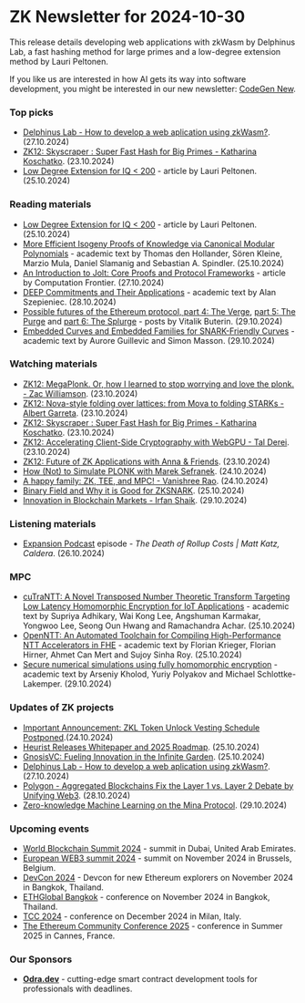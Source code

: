# ZK Newsletter for 2024-10-30
This release details developing web applications with zkWasm by Delphinus Lab, a fast hashing method for large primes and a low-degree extension method by Lauri Peltonen.

If you like us are interested in how AI gets its way into software development, you might be interested in our new newsletter: [CodeGen New](https://codegen.substack.com/p/codegen-news-for-2024-10-28). 

### Top picks
* [Delphinus Lab - How to develop a web aplication using zkWasm?](https://delphinuslab.com/2024/10/27/tutorial-2-how-to-develop-a-web-application-using-zkwasm/). (27.10.2024)
* [ZK12: Skyscraper : Super Fast Hash for Big Primes - Katharina Koschatko](https://www.youtube.com/watch?v=rPdEStkr5iQ). (23.10.2024)
* [Low Degree Extension for IQ < 200](https://medium.com/@laurippeltonen/low-degree-extension-for-iq-200-fd62e3ab2222) - article by Lauri Peltonen. (25.10.2024)

### Reading materials 
* [Low Degree Extension for IQ < 200](https://medium.com/@laurippeltonen/low-degree-extension-for-iq-200-fd62e3ab2222) - article by Lauri Peltonen. (25.10.2024)
* [More Efficient Isogeny Proofs of Knowledge via Canonical Modular Polynomials](https://eprint.iacr.org/2024/1738.pdf) - academic text by Thomas den Hollander, Sören Kleine, Marzio Mula, Daniel Slamanig and Sebastian A. Spindler. (25.10.2024)
* [An Introduction to Jolt: Core Proofs and Protocol Frameworks](https://medium.com/@CFrontier_Labs/an-introduction-to-jolt-core-proofs-and-protocol-frameworks-668f86e9b912) - article by Computation Frontier. (27.10.2024)
* [DEEP Commitments and Their Applications](https://eprint.iacr.org/2024/1752.pdf) - academic text by Alan Szepieniec. (28.10.2024)
* [Possible futures of the Ethereum protocol, part 4: The Verge](https://vitalik.eth.limo/general/2024/10/23/futures4.html), [part 5: The Purge](https://vitalik.eth.limo/general/2024/10/26/futures5.html) and [part 6: The Splurge](https://vitalik.eth.limo/general/2024/10/29/futures6.html) - posts by Vitalik Buterin. (29.10.2024)
* [Embedded Curves and Embedded Families for SNARK-Friendly Curves](https://eprint.iacr.org/2024/1737.pdf) - academic text by Aurore Guillevic and Simon Masson. (29.10.2024)

### Watching materials
* [ZK12: MegaPlonk. Or, how I learned to stop worrying and love the plonk. - Zac Williamson](https://www.youtube.com/watch?v=9_yOPcm1QPI). (23.10.2024)
* [ZK12: Nova-style folding over lattices: from Mova to folding STARKs - Albert Garreta](https://www.youtube.com/watch?v=KPeRI4YBPWY). (23.10.2024)
* [ZK12: Skyscraper : Super Fast Hash for Big Primes - Katharina Koschatko](https://www.youtube.com/watch?v=rPdEStkr5iQ). (23.10.2024)
* [ZK12: Accelerating Client-Side Cryptography with WebGPU - Tal Derei](https://www.youtube.com/watch?v=55so3zsKX1E). (23.10.2024)
* [ZK12: Future of ZK Applications with Anna & Friends](https://www.youtube.com/watch?v=kvJtrBKcFVA). (23.10.2024)
* [How (Not) to Simulate PLONK with Marek Sefranek](https://www.youtube.com/watch?v=dr_JC66NrMk). (24.10.2024)
* [A happy family: ZK, TEE, and MPC! - Vanishree Rao](https://www.youtube.com/watch?v=PoOA6J-FLBY). (24.10.2024)
* [Binary Field and Why it is Good for ZKSNARK](https://www.youtube.com/watch?v=W4Al0-251l0). (25.10.2024)
* [Innovation in Blockchain Markets - Irfan Shaik](https://www.youtube.com/watch?v=Nza1SzA-V6I). (29.10.2024)

### Listening materials
* [Expansion Podcast](https://www.youtube.com/watch?v=hjJxJZ-l8kg) episode - *The Death of Rollup Costs | Matt Katz, Caldera*. (26.10.2024)

### MPC
* [cuTraNTT: A Novel Transposed Number Theoretic Transform Targeting Low Latency Homomorphic Encryption for IoT Applications](https://eprint.iacr.org/2024/1729.pdf) - academic text by Supriya Adhikary, Wai Kong Lee, Angshuman Karmakar, Yongwoo Lee, Seong Oun Hwang and Ramachandra Achar. (25.10.2024)
* [OpenNTT: An Automated Toolchain for Compiling High-Performance NTT Accelerators in FHE](https://eprint.iacr.org/2024/1740.pdf) - academic text by Florian Krieger, Florian Hirner, Ahmet Can Mert and Sujoy Sinha Roy. (25.10.2024)
* [Secure numerical simulations using fully homomorphic encryption](https://arxiv.org/pdf/2410.21824) - academic text by Arseniy Kholod, Yuriy Polyakov and Michael Schlottke-Lakemper. (29.10.2024)
 
### Updates of ZK projects
* [Important Announcement: ZKL Token Unlock Vesting Schedule Postponed](https://blog.zk.link/important-announcement-zkl-token-unlock-vesting-schedule-postponed-a26dd9227e86).(24.10.2024)
* [Heurist Releases Whitepaper and 2025 Roadmap](https://heuristai.medium.com/heurist-releases-whitepaper-and-2025-roadmap-7e90cb285a27). (25.10.2024)
* [GnosisVC: Fueling Innovation in the Infinite Garden](https://www.gnosis.io/blog/gnosisvc-fueling-innovation-in-the-infinite-garden). (25.10.2024)
* [Delphinus Lab - How to develop a web aplication using zkWasm?](https://delphinuslab.com/2024/10/27/tutorial-2-how-to-develop-a-web-application-using-zkwasm/). (27.10.2024)
* [Polygon - Aggregated Blockchains Fix the Layer 1 vs. Layer 2 Debate by Unifying Web3](https://polygon.technology/blog/aggregated-blockchains-fix-the-layer-1-vs-layer-2-debate-by-unifying-web3). (28.10.2024)
* [Zero-knowledge Machine Learning on the Mina Protocol](https://minaprotocol.com/blog/zero-knowledge-machine-learning-on-the-mina-protocol). (29.10.2024)

### Upcoming events
* [World Blockchain Summit 2024](https://worldblockchainsummit.com/dxb-oct-24/) - summit in Dubai, United Arab Emirates.
* [European WEB3 summit 2024](https://www.web3eurosummit.eu/) - summit on November 2024 in Brussels, Belgium.
* [DevCon 2024](https://devcon.org/) - Devcon for new Ethereum explorers on November 2024 in Bangkok, Thailand.
* [ETHGlobal Bangkok](https://ethglobal.com/events/bangkok) - conference on November 2024 in Bangkok, Thailand. 
* [TCC 2024](https://tcc.iacr.org/2024/) - conference on December 2024 in Milan, Italy.
* [The Ethereum Community Conference 2025](https://ethcc.io/) - conference in Summer 2025 in Cannes, France.

### Our Sponsors
* **[Odra.dev](https://odra.dev)** - cutting-edge smart contract development tools for professionals with deadlines.
